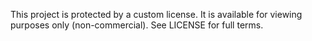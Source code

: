 This project is protected by a custom license. It is available for viewing purposes only (non-commercial). See LICENSE for full terms.